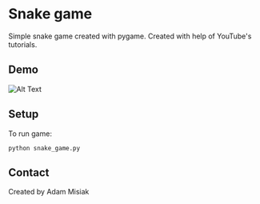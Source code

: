 # Snake game

Simple snake game created with pygame. Created with help of YouTube's tutorials.

## Demo
![Alt Text](https://media.giphy.com/media/MAWq1Tb3kyZmpAz0ed/giphy.gif)

## Setup
To run game:
```
python snake_game.py
```
## Contact
Created by Adam Misiak
